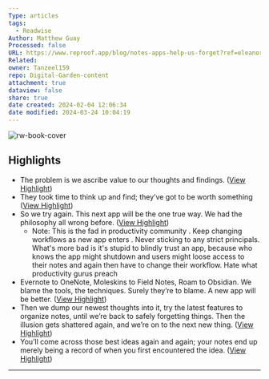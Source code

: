 ```yaml
---
Type: articles
tags:
  - Readwise
Author: Matthew Guay
Processed: false
URL: https://www.reproof.app/blog/notes-apps-help-us-forget?ref=eleanorkonik.com
Related: 
owner: Tanzeel159
repo: Digital-Garden-content
attachment: true
dataview: false
share: true
date created: 2024-02-04 12:06:34
date modified: 2024-03-24 10:04:19
---
```

![rw-book-cover](https://readwise-assets.s3.amazonaws.com/static/images/article4.6bc1851654a0.png)

## Highlights
- The problem is we ascribe value to our thoughts and findings. ([View Highlight](https://read.readwise.io/read/01h2pkr2pprdhv1b3xjbcvcw73))
- They took time to think up and find; they’ve got to be worth something ([View Highlight](https://read.readwise.io/read/01h2pkr6p5k9rmg820d6t3x2ar))
- So we try again. This next app will be the one true way. We had the philosophy all wrong before. ([View Highlight](https://read.readwise.io/read/01h2pkwpcwep0m5c3njvs8r3f7))
    - Note: This is the fad in productivity community . Keep changing workflows as new app enters . Never sticking to any strict principals. What's more bad is it's stupid to blindly trust an app, because who knows the app might shutdown and users might loose access to their notes and again then have to change their workflow. Hate what productivity gurus preach
- Evernote to OneNote, Moleskins to Field Notes, Roam to Obsidian. We blame the tools, the techniques. Surely they’re to blame. A new app will be better. ([View Highlight](https://read.readwise.io/read/01h2pm170w07nejrwsa0y55vbt))
- Then we dump our newest thoughts into it, try the latest features to organize notes, until we’re back to safely forgetting things. Then the illusion gets shattered again, and we’re on to the next new thing. ([View Highlight](https://read.readwise.io/read/01h2pm1hy3yk2vwd1akafhfqka))
- You’ll come across those best ideas again and again; your notes end up merely being a record of when you first encountered the idea. ([View Highlight](https://read.readwise.io/read/01h2pm2w369vht8hn4k33mntf0))
---

